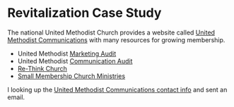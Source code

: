 # Revitalization Case Study

The national United Methodist Church provides a website called [United Methodist Communications](http://www.umcom.org) with many resources for growing membership. 

* United Methodist [Marketing Audit](http://www.umcom.org/learn/market-your-church-getting-started)
* United Methodist [Communication Audit](http://www.umcom.org/learn/communication-audit-syncs-everything-together)
* [Re-Think Church](http://www.umcom.org/rethink-church)
* [Small Membership Church Ministries](http://www.greatplainsumc.org/smallmembershipchurchresources)

I looking up the [United Methodist Communications contact info](http://www.umcom.org/about/contact-us-at-united-methodist-communications) and sent an email. 



